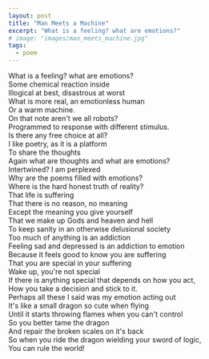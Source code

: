 ```yaml
---
layout: post
title: "Man Meets a Machine"
excerpt: "What is a feeling? what are emotions?"
# image: "images/man_meets_machine.jpg"
tags: 
  - poem
---
```



What is a feeling? what are emotions?  
Some chemical reaction inside  
Illogical at best, disastrous at worst  
What is more real, an emotionless human  
Or a warm machine.  
On that note aren't we all robots?  
Programmed to response with different stimulus.  
Is there any free choice at all?  
I like poetry, as it is a platform   
To share the thoughts  
Again what are thoughts and what are emotions?  
Intertwined? I am perplexed  
Why are the poems filled with emotions?  
Where is the hard honest truth of reality?  
That life is suffering   
That there is no reason, no meaning  
Except the meaning you give yourself  
That we make up Gods and heaven and hell  
To keep sanity in an otherwise delusional society  
Too much of anything is an addiction  
Feeling sad and depressed is an addiction to emotion  
Because it feels good to know you are suffering  
That you are special in your suffering  
Wake up, you're not special  
If there is anything special that depends on how you act,  
How you take a decision and stick to it.  
Perhaps all these I said was my emotion acting out  
It's like a small dragon so cute when flying  
Until it starts throwing flames when you can't control  
So you better tame the dragon  
And repair the broken scales on it's back  
So when you ride the dragon wielding your sword of logic,  
You can rule the world!  
